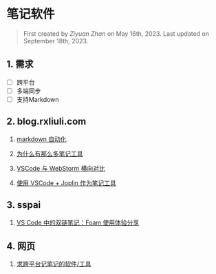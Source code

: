 # 笔记软件

> First created by *Ziyuan Zhan* on May 16th, 2023. Last updated on September 18th, 2023.

## 1. 需求

- [ ] 跨平台
- [ ] 多端同步
- [ ] 支持Markdown

## 2. blog.rxliuli.com

1. [markdown 自动化](https://blog.rxliuli.com/p/3b9aa0ac801f4ec0a2494782459c0203/)

2. [为什么有那么多笔记工具](https://blog.rxliuli.com/p/1cc0a366faf84858b7de600f56da7cb5/)

3. [VSCode 与 WebStorm 横向对比](https://blog.rxliuli.com/p/a305aafaac2b4ee8b9fa2f97898f1eea/)

4. [使用 VSCode + Joplin 作为笔记工具](https://blog.rxliuli.com/p/2db1feef52c64dd78de72b6c7c321997/)

## 3. sspai

1. [VS Code 中的双链笔记：Foam 使用体验分享](https://neo.sspai.com/post/70956)

## 4. 网页

1. [求跨平台记笔记的软件/工具](https://bangumi.tv/group/topic/372739)

